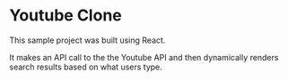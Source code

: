 # Youtube Clone
This sample project was built using React.

It makes an API call to the the Youtube API and then dynamically renders search results based on what users type.
